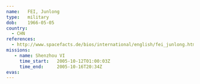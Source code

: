 ```yaml
---
name:	FEI, Junlong
type:	military
dob:	1966-05-05
country:
  - CHN
references:
  - http://www.spacefacts.de/bios/international/english/fei_junlong.htm
missions:
   - name: Shenzhou VI
     time_start:   2005-10-12T01:00:03Z
     time_end:     2005-10-16T20:34Z
evas:
---
```

